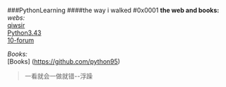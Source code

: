###PythonLearning
####the way i walked
#0x0001
__the web and books:__  
_webs:_   
 [qiwsir](https://github.com/python95/StarterLearningPython)  
[Python3.43](http://python.usyiyi.cn/python_343/tutorial/index.html)  
[10-forum](https://pythontips.com/2013/07/31/10-python-blogs-worth-following/)
  
_Books:_  
[Books] (https://github.com/python95)
  

> 一看就会一做就错--浮躁

